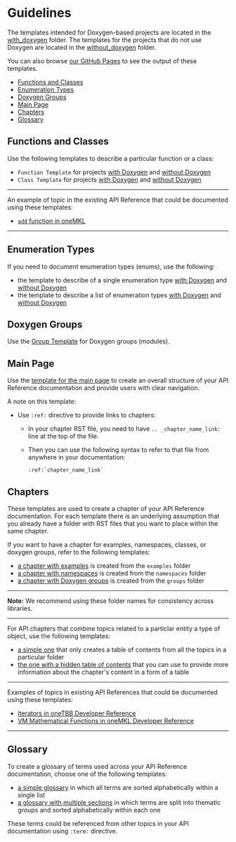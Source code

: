 # Guidelines <!-- omit in toc --> 

The templates intended for Doxygen-based projects are located in the [with_doxygen](with_doxygen) folder. The templates for the projects that do not use Doxygen are located in the [without_doxygen](without_doxygen) folder.

You can also browse [our GitHub Pages](https://outoftardis.github.io/docs/) to see the output of these templates.

- [Functions and Classes](#functions-and-classes)
- [Enumeration Types](#enumeration-types)
- [Doxygen Groups](#doxygen-groups)
- [Main Page](#main-page)
- [Chapters](#chapters)
- [Glossary](#glossary)

## Functions and Classes

Use the following templates to describe a particular function or a class:

- `Function Template` for projects [with Doxygen](with_doxygen/function_description_doxygen.tmpl) and [without Doxygen](without_doxygen/function_description_no_doxygen.tmpl)
- `Class Template` for projects [with Doxygen](with_doxygen/class_description_doxygen.tmpl) and [without Doxygen](without_doxygen/class_description_no_doxygen.tmpl)

---

An example of topic in the existing API Reference that could be documented using these templates: 

- [`add` function in oneMKL](https://software.intel.com/content/www/us/en/develop/documentation/oneapi-mkl-dpcpp-developer-reference/top/vector-mathematical-functions/vm-mathematical-functions/arithmetic-functions/add.html)

---

## Enumeration Types

If you need to document enumeration types (enums), use the following:

- the template to describe of a single enumeration type [with Doxygen](with_doxygen/enumerated_type_doxygen.tmpl) and [without Doxygen](without_doxygen/enumerated_type_no_doxygen.tmpl)
- the template to describe a list of enumeration types [with Doxygen](with_doxygen/enumerations_doxygen.tmpl) and [without Doxygen](without_doxygen/enumerations_no_doxygen.tmpl)

## Doxygen Groups

Use the [Group Template](with_doxygen/group_description_doxygen.tmpl) for Doxygen groups (modules).

## Main Page

Use the [template for the main page](index.tmpl) to create an overall structure of your API Reference documentation and provide users with clear navigation.

A note on this template:

- Use `:ref:` directive to provide links to chapters:
  
  - In your chapter RST file, you need to have `.. _chapter_name_link:` line at the top of the file.
  - Then you can use the following syntax to refer to that file from anywhere in your documentation:
  
        :ref:`chapter_name_link`

## Chapters

These templates are used to create a chapter of your API Reference documentation. For each template there is an underlying assumption that you already have a folder with RST files that you want to place within the same chapter.

If you want to have a chapter for examples, namespaces, classes, or doxygen groups, refer to the following templates: 

- [a chapter with examples](examples.tmpl) is created from the `examples` folder
- [a chapter with namespaces](namespaces.tmpl) is created from the `namespaces` folder
- [a chapter with Doxygen groups](groups.tmpl) is created from the `groups` folder

---

**Note:** We recommend using these folder names for consistency across libraries.

---


For API chapters that combine topics related to a particlar entity a type of object, use the following templates:

- [a simple one](chapter.tmpl) that only creates a table of contents from all the topics in a particular folder
- [the one with a hidden table of contents](chapter_complex.tmpl) that you can use to provide more information about the chapter's content in a form of a table

---

Examples of topics in existing API References that could be documented using these templates:

- [Iterators in oneTBB Developer Reference](https://www.intel.com/content/www/us/en/develop/documentation/onetbb-documentation/top/intel-174-oneapi-threading-building-blocks-onetbb-developer-reference/iterators.html)
- [VM Mathematical Functions in oneMKL Developer Reference](https://software.intel.com/content/www/us/en/develop/documentation/oneapi-mkl-dpcpp-developer-reference/top/vector-mathematical-functions/vm-mathematical-functions.html)

---

## Glossary

To create a glossary of terms used across your API Reference documentation, choose one of the following templates:

- [a simple glossary](glossary.tmpl) in which all terms are sorted alphabetically within a single list
- [a glossary with multiple sections](glossary_with_sections.tmpl) in which terms are split into thematic groups and sorted alphabetically within each one

These terms could be referenced from other topics in your API documentation using `:term:` directive.

